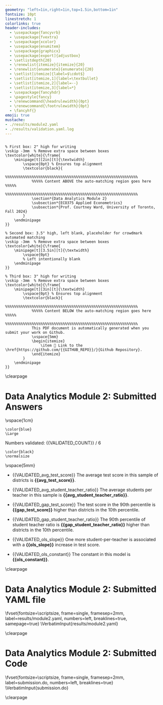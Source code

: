 ```yaml
---
geometry: "left=1in,right=1in,top=1.5in,bottom=1in"
fontsize: 10pt
linestretch: 1
colorlinks: true
header-includes:
  - \usepackage{fancyvrb}
  - \usepackage{fvextra}
  - \usepackage{xcolor}
  - \usepackage{enumitem}
  - \usepackage{graphicx}
  - \usepackage[export]{adjustbox}
  - \setlistdepth{20}
  - \renewlist{itemize}{itemize}{20}
  - \renewlist{enumerate}{enumerate}{20}
  - \setlist[itemize]{label=$\cdot$}
  - \setlist[itemize,1]{label=\textbullet}
  - \setlist[itemize,2]{label=--}
  - \setlist[itemize,3]{label=*}
  - \usepackage{fancyhdr}
  - \pagestyle{fancy}
  - \renewcommand{\headrulewidth}{0pt}
  - \renewcommand{\footrulewidth}{0pt}
  - \fancyhf{}
emoji: true
mustache:
- ./results/module2.yaml
- ./results/validation.yaml.log
---
```



<!-- Title Page, divided into vertical boxes with a blank space for Crowdmark auto-matching -->
```{=latex}

% First box: 2" high for writing
\vskip -3mm  % Remove extra space between boxes
\textcolor{white}{\frame{
    \minipage[t][2in][t]{\textwidth}
        \vspace{0pt} % Ensures top alignment
        \textcolor{black}{
            %%%%%%%%%%%%%%%%%%%%%%%%%%%%%%%%%%%%%%%%%%%%%%%%%%%%%%%%%%%%
            %%%%% Content ABOVE the auto-matching region goes here %%%%%
            %%%%%%%%%%%%%%%%%%%%%%%%%%%%%%%%%%%%%%%%%%%%%%%%%%%%%%%%%%%%
            \section*{Data Analytics Module 2}
            \subsection*{ECO375 Applied Econometrics}
            \subsection*{Prof. Courtney Ward, University of Toronto, Fall 2024}
        }
    \endminipage
}}

% Second box: 3.5" high, left blank, placeholder for crowdmark automated matching
\vskip -3mm  % Remove extra space between boxes
\textcolor{white}{\frame{
    \minipage[t][3.5in][t]{\textwidth}
        \vspace{0pt}
        % Left intentionally blank
    \endminipage
}}

% Third box: 3" high for writing
\vskip -3mm  % Remove extra space between boxes
\textcolor{white}{\frame{
    \minipage[t][3in][t]{\textwidth}
        \vspace{0pt} % Ensures top alignment
        \textcolor{black}{
            %%%%%%%%%%%%%%%%%%%%%%%%%%%%%%%%%%%%%%%%%%%%%%%%%%%%%%%%%%%%
            %%%%% Content BELOW the auto-matching region goes here %%%%%
            %%%%%%%%%%%%%%%%%%%%%%%%%%%%%%%%%%%%%%%%%%%%%%%%%%%%%%%%%%%%
            This PDF document is automatically generated when you submit your work on Github.
            \vspace{5mm}
            \begin{itemize}
                \item 🔗 Link to the \href{https://github.com/{{GITHUB_REPO}}/}{Github Repository}.
            \end{itemize}
        }
    \endminipage
}}
```


\clearpage

# Data Analytics Module 2: Submitted Answers

\vspace{1cm}

```{=latex}
\color{blue}
\Large
```

Numbers validated: {{VALIDATED_COUNT}} / 6

```{=latex}
\color{black}
\normalsize
```

\vspace{5mm}

- {{VALIDATED_avg_test_score}} The average test score in this sample of districts is **{{avg_test_score}}**.

- {{VALIDATED_avg_student_teacher_ratio}} The average students per teacher in this sample is **{{avg_student_teacher_ratio}}**.

- {{VALIDATED_gap_test_score}} The test score in the 90th percentile is **{{gap_test_score}}** higher than districts in the 10th percentile.

- {{VALIDATED_gap_student_teacher_ratio}} The 90th percentile of student teacher ratio is **{{gap_student_teacher_ratio}}** higher than districts in the 10th percentile.

- {{VALIDATED_ols_slope}} One more student-per-teacher is associated with a **{{ols_slope}}** increase in test score.

- {{VALIDATED_ols_constant}} The constant in this model is **{{ols_constant}}**.

\clearpage

# Data Analytics Module 2: Submitted YAML file

\fvset{fontsize=\scriptsize, frame=single, framesep=2mm, label=results/module2.yaml, numbers=left, breaklines=true, samepage=true}
\VerbatimInput{results/module2.yaml}

\clearpage

# Data Analytics Module 2: Submitted Code

\fvset{fontsize=\scriptsize, frame=single, framesep=2mm, label=submission.do, numbers=left, breaklines=true}
\VerbatimInput{submission.do}

\clearpage
